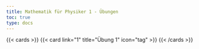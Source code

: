 ```yaml
---
title: Mathematik für Physiker 1 - Übungen
toc: true
type: docs
---
```


{{< cards >}}
  {{< card link="1" title="Übung 1" icon="tag" >}}
{{< /cards >}}